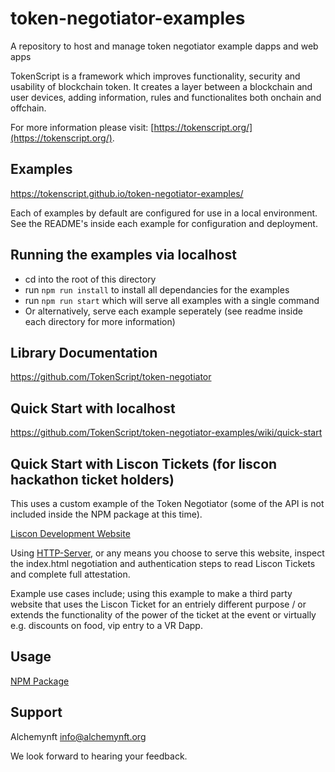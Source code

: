 # token-negotiator-examples
A repository to host and manage token negotiator example dapps and web apps

TokenScript is a framework which improves functionality, security and usability of blockchain token. It creates a layer between a blockchain and user devices, adding information, rules and functionalites both onchain and offchain. 

For more information please visit: [https://tokenscript.org/](https://tokenscript.org/).

## Examples

https://tokenscript.github.io/token-negotiator-examples/

Each of examples by default are configured for use in a local environment.
See the README's inside each example for configuration and deployment.

## Running the examples via localhost

- cd into the root of this directory
- run `npm run install` to install all dependancies for the examples
- run `npm run start` which will serve all examples with a single command
- Or alternatively, serve each example seperately (see readme inside each directory for more information)

## Library Documentation

https://github.com/TokenScript/token-negotiator

## Quick Start with localhost

https://github.com/TokenScript/token-negotiator-examples/wiki/quick-start

## Quick Start with Liscon Tickets (for liscon hackathon ticket holders)

This uses a custom example of the Token Negotiator (some of the API is not included inside the NPM package at this time).

[Liscon Development Website](https://github.com/TokenScript/token-negotiator-examples/tree/main/liscon-website)

Using [HTTP-Server](https://www.npmjs.com/package/http-server), or any means you choose to serve this website, inspect the index.html
negotiation and authentication steps to read Liscon Tickets and complete full attestation.

Example use cases include; using this example to make a third party website that uses the Liscon Ticket for an entriely different purpose / or extends the functionality of the power of the ticket at the event or virtually e.g. discounts on food, vip entry to a VR Dapp. 

## Usage

[NPM Package](https://www.npmjs.com/package/@alphawallet/token-negotiator)

## Support

Alchemynft <info@alchemynft.org>

We look forward to hearing your feedback.
